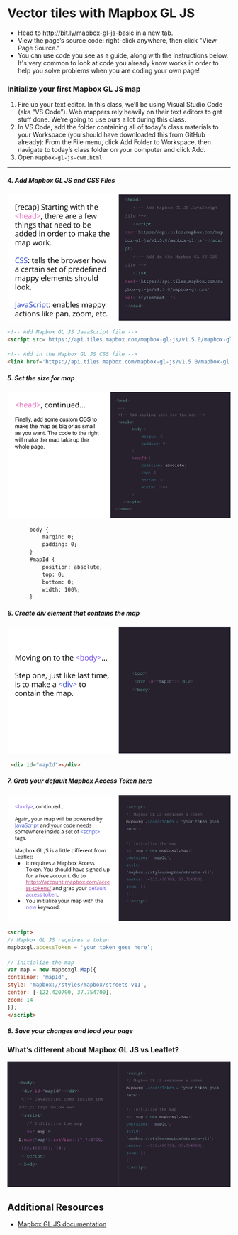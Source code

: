 # Vector tiles with Mapbox GL JS
- Head to http://bit.ly/mapbox-gl-js-basic in a new tab.
- View the page’s source code: right-click anywhere, then click "View Page Source."
- You can use code you see as a guide, along with the instructions below. It's very common to look at code you already know works in order to help you solve problems when you are coding your own page!

### Initialize your first Mapbox GL JS map
1. Fire up your text editor. In this class, we’ll be using Visual Studio Code (aka “VS Code”). Web mappers rely heavily on their text editors to get stuff done. We’re going to use ours a lot during this class.
2. In VS Code, add the folder containing all of today’s class materials to your Workspace (you should have downloaded this from GitHub already): From the File menu, click Add Folder to Workspace, then navigate to today’s class folder on your computer and click Add.
3. Open `Mapbox-gl-js-cwm.html`
---
##### 4. Add Mapbox GL JS and CSS Files
![image](images/slide74.png)
```html
<!-- Add Mapbox GL JS JavaScript file -->
<script src='https://api.tiles.mapbox.com/mapbox-gl-js/v1.5.0/mapbox-gl.js'></script>

<!-- Add in the Mapbox GL JS CSS file -->
<link href='https://api.tiles.mapbox.com/mapbox-gl-js/v1.5.0/mapbox-gl.css' rel='stylesheet' />
```

##### 5. Set the size for map
![image](images/slide75.png)
```html
       body {
           margin: 0;
           padding: 0;
       }
       #mapId {
           position: absolute;
           top: 0;
           bottom: 0;
           width: 100%;
       }
```

##### 6. Create div element that contains the map
![image](images/slide76.png)

```html
 <div id="mapId"></div>
```
##### 7. Grab your default Mapbox Access Token [here](https://account.mapbox.com/access-tokens/)
![image](images/slide77.png)

```html
<script>
// Mapbox GL JS requires a token
mapboxgl.accessToken = 'your token goes here’;
      
// Initialize the map
var map = new mapboxgl.Map({
container: 'mapId', 
style: 'mapbox://styles/mapbox/streets-v11', 
center: [-122.420790, 37.754700], 
zoom: 14 
});
</script>
```

##### 8. Save your changes and load your page

### What’s different about Mapbox GL JS vs Leaflet?
![image](images/slide80.png)

## Additional Resources
- [Mapbox GL JS documentation](https://docs.mapbox.com/mapbox-gl-js/api/)
